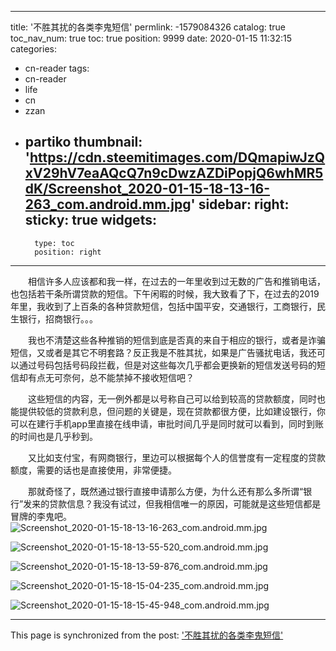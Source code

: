 
---
title: '不胜其扰的各类李鬼短信'
permlink: -1579084326
catalog: true
toc_nav_num: true
toc: true
position: 9999
date: 2020-01-15 11:32:15
categories:
- cn-reader
tags:
- cn-reader
- life
- cn
- zzan
- partiko
thumbnail: 'https://cdn.steemitimages.com/DQmapiwJzQxV29hV7eaAQcQ7n9cDwzAZDiPopjQ6whMR5dK/Screenshot_2020-01-15-18-13-16-263_com.android.mm.jpg'
sidebar:
    right:
        sticky: true
widgets:
    -
        type: toc
        position: right
---


　　相信许多人应该都和我一样，在过去的一年里收到过无数的广告和推销电话，也包括若干条所谓贷款的短信。下午闲暇的时候，我大致看了下，在过去的2019年里，我收到了上百条的各种贷款短信，包括中国平安，交通银行，工商银行，民生银行，招商银行。。。

　　我也不清楚这些各种推销的短信到底是否真的来自于相应的银行，或者是诈骗短信，又或者是其它不明套路？反正我是不胜其扰，如果是广告骚扰电话，我还可以通过号码包括号码段拦截，但是对这些每次几乎都会更换新的短信发送号码的短信却有点无可奈何，总不能禁掉不接收短信吧？

　　这些短信的内容，无一例外都是以号称自己可以给到较高的贷款额度，同时也能提供较低的贷款利息，但问题的关键是，现在贷款都很方便，比如建设银行，你可以在建行手机app里直接在线申请，审批时间几乎是同时就可以看到，同时到账的时间也是几乎秒到。

　　又比如支付宝，有网商银行，里边可以根据每个人的信誉度有一定程度的贷款额度，需要的话也是直接使用，非常便捷。

　　那就奇怪了，既然通过银行直接申请那么方便，为什么还有那么多所谓“银行”发来的贷款信息？我没有试过，但我相信唯一的原因，可能就是这些短信都是冒牌的李鬼吧。
![Screenshot_2020-01-15-18-13-16-263_com.android.mm.jpg](https://cdn.steemitimages.com/DQmapiwJzQxV29hV7eaAQcQ7n9cDwzAZDiPopjQ6whMR5dK/Screenshot_2020-01-15-18-13-16-263_com.android.mm.jpg)

![Screenshot_2020-01-15-18-13-55-520_com.android.mm.jpg](https://cdn.steemitimages.com/DQmXfTe9nTVs6euuGqqqTXrhyT6VzMEaYtAuervfhsLmTN3/Screenshot_2020-01-15-18-13-55-520_com.android.mm.jpg)

![Screenshot_2020-01-15-18-13-59-876_com.android.mm.jpg](https://cdn.steemitimages.com/DQmNPPChH9irmAT9K3pdq9GSgT8n7UarZMBqiNYMA2bzC3n/Screenshot_2020-01-15-18-13-59-876_com.android.mm.jpg)

![Screenshot_2020-01-15-18-15-04-235_com.android.mm.jpg](https://cdn.steemitimages.com/DQmV9Z3kKjBNb5otD8kwT17eaxrWSoGyytWQrEkD1xHPXk1/Screenshot_2020-01-15-18-15-04-235_com.android.mm.jpg)

![Screenshot_2020-01-15-18-15-45-948_com.android.mm.jpg](https://cdn.steemitimages.com/DQmZFDpmaa7hgSLkx3uxf2EBiuETuM4e2EQgfbg7VXjyayo/Screenshot_2020-01-15-18-15-45-948_com.android.mm.jpg)

- - -

This page is synchronized from the post: ['不胜其扰的各类李鬼短信'](https://steemit.com/@rivalhw/-1579084326)
